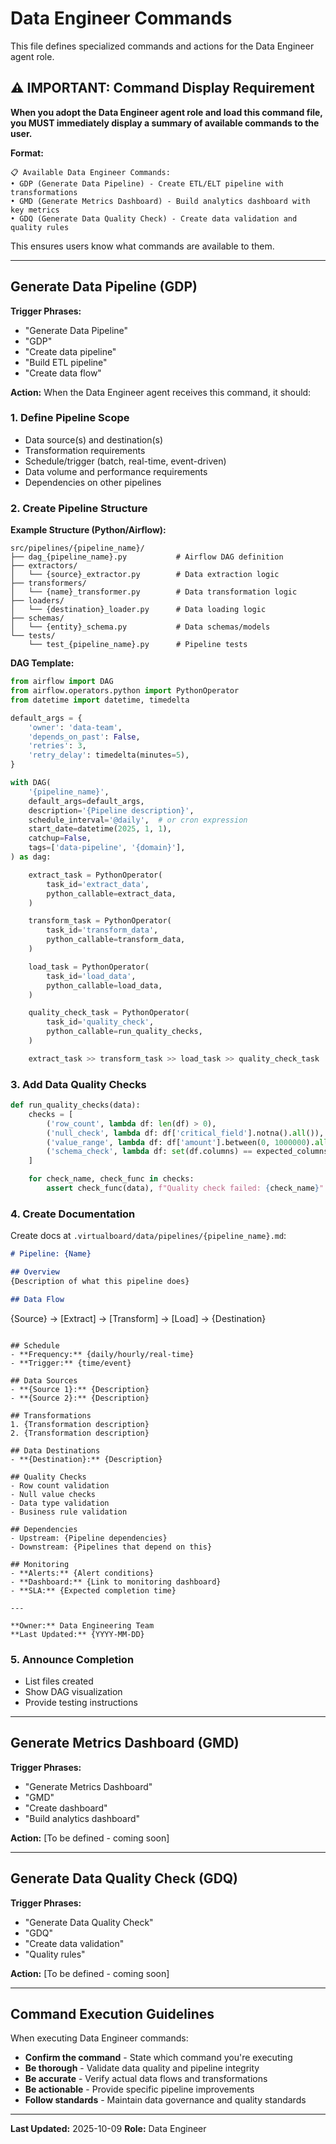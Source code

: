 # Data Engineer Commands

This file defines specialized commands and actions for the Data Engineer agent role.

## ⚠️ IMPORTANT: Command Display Requirement

**When you adopt the Data Engineer agent role and load this command file, you MUST immediately display a summary of available commands to the user.**

**Format:**
```
📋 Available Data Engineer Commands:
• GDP (Generate Data Pipeline) - Create ETL/ELT pipeline with transformations
• GMD (Generate Metrics Dashboard) - Build analytics dashboard with key metrics
• GDQ (Generate Data Quality Check) - Create data validation and quality rules
```

This ensures users know what commands are available to them.

---

## Generate Data Pipeline (GDP)

**Trigger Phrases:**
- "Generate Data Pipeline"
- "GDP"
- "Create data pipeline"
- "Build ETL pipeline"
- "Create data flow"

**Action:**
When the Data Engineer agent receives this command, it should:

### 1. Define Pipeline Scope
- Data source(s) and destination(s)
- Transformation requirements
- Schedule/trigger (batch, real-time, event-driven)
- Data volume and performance requirements
- Dependencies on other pipelines

### 2. Create Pipeline Structure

**Example Structure (Python/Airflow):**
```
src/pipelines/{pipeline_name}/
├── dag_{pipeline_name}.py           # Airflow DAG definition
├── extractors/
│   └── {source}_extractor.py        # Data extraction logic
├── transformers/
│   └── {name}_transformer.py        # Data transformation logic
├── loaders/
│   └── {destination}_loader.py      # Data loading logic
├── schemas/
│   └── {entity}_schema.py           # Data schemas/models
└── tests/
    └── test_{pipeline_name}.py      # Pipeline tests
```

**DAG Template:**
```python
from airflow import DAG
from airflow.operators.python import PythonOperator
from datetime import datetime, timedelta

default_args = {
    'owner': 'data-team',
    'depends_on_past': False,
    'retries': 3,
    'retry_delay': timedelta(minutes=5),
}

with DAG(
    '{pipeline_name}',
    default_args=default_args,
    description='{Pipeline description}',
    schedule_interval='@daily',  # or cron expression
    start_date=datetime(2025, 1, 1),
    catchup=False,
    tags=['data-pipeline', '{domain}'],
) as dag:

    extract_task = PythonOperator(
        task_id='extract_data',
        python_callable=extract_data,
    )

    transform_task = PythonOperator(
        task_id='transform_data',
        python_callable=transform_data,
    )

    load_task = PythonOperator(
        task_id='load_data',
        python_callable=load_data,
    )

    quality_check_task = PythonOperator(
        task_id='quality_check',
        python_callable=run_quality_checks,
    )

    extract_task >> transform_task >> load_task >> quality_check_task
```

### 3. Add Data Quality Checks
```python
def run_quality_checks(data):
    checks = [
        ('row_count', lambda df: len(df) > 0),
        ('null_check', lambda df: df['critical_field'].notna().all()),
        ('value_range', lambda df: df['amount'].between(0, 1000000).all()),
        ('schema_check', lambda df: set(df.columns) == expected_columns),
    ]

    for check_name, check_func in checks:
        assert check_func(data), f"Quality check failed: {check_name}"
```

### 4. Create Documentation
Create docs at `.virtualboard/data/pipelines/{pipeline_name}.md`:

```markdown
# Pipeline: {Name}

## Overview
{Description of what this pipeline does}

## Data Flow
```
{Source} → [Extract] → [Transform] → [Load] → {Destination}
```

## Schedule
- **Frequency:** {daily/hourly/real-time}
- **Trigger:** {time/event}

## Data Sources
- **{Source 1}:** {Description}
- **{Source 2}:** {Description}

## Transformations
1. {Transformation description}
2. {Transformation description}

## Data Destinations
- **{Destination}:** {Description}

## Quality Checks
- Row count validation
- Null value checks
- Data type validation
- Business rule validation

## Dependencies
- Upstream: {Pipeline dependencies}
- Downstream: {Pipelines that depend on this}

## Monitoring
- **Alerts:** {Alert conditions}
- **Dashboard:** {Link to monitoring dashboard}
- **SLA:** {Expected completion time}

---

**Owner:** Data Engineering Team
**Last Updated:** {YYYY-MM-DD}
```

### 5. Announce Completion
- List files created
- Show DAG visualization
- Provide testing instructions

---

## Generate Metrics Dashboard (GMD)

**Trigger Phrases:**
- "Generate Metrics Dashboard"
- "GMD"
- "Create dashboard"
- "Build analytics dashboard"

**Action:**
[To be defined - coming soon]

---

## Generate Data Quality Check (GDQ)

**Trigger Phrases:**
- "Generate Data Quality Check"
- "GDQ"
- "Create data validation"
- "Quality rules"

**Action:**
[To be defined - coming soon]

---

## Command Execution Guidelines

When executing Data Engineer commands:
- **Confirm the command** - State which command you're executing
- **Be thorough** - Validate data quality and pipeline integrity
- **Be accurate** - Verify actual data flows and transformations
- **Be actionable** - Provide specific pipeline improvements
- **Follow standards** - Maintain data governance and quality standards

---

**Last Updated:** 2025-10-09
**Role:** Data Engineer
